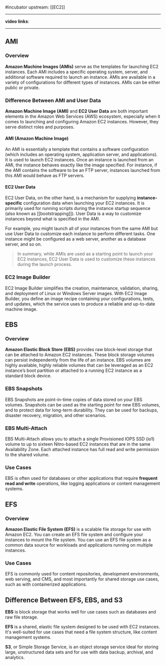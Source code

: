 #incubator 
upstream: [[EC2]]

---

**video links**: 

---


## AMI
### Overview 
**Amazon Machine Images (AMIs)** serve as the templates for launching EC2 instances. Each AMI includes a specific operating system, server, and additional software required to launch an instance. AMIs are available in a variety of configurations for different types of instances. AMIs can be either public or private.

### Difference Between AMI and User Data

**Amazon Machine Image (AMI)** and **EC2 User Data** are both important elements in the Amazon Web Services (AWS) ecosystem, especially when it comes to launching and configuring Amazon EC2 instances. However, they serve distinct roles and purposes.

#### AMI (Amazon Machine Image)

An AMI is essentially a template that contains a software configuration (which includes an operating system, application server, and applications). It is used to launch EC2 instances. Once an instance is launched from an AMI, the instance behaves exactly like the image specified. For instance, if the AMI contains the software to be an FTP server, instances launched from this AMI would behave as FTP servers.

#### EC2 User Data

EC2 User Data, on the other hand, is a mechanism for supplying **instance-specific** configuration data when launching your EC2 instances. It is primarily used for running scripts during the instance startup sequence (also known as [[bootstrapping]]). User Data is a way to customize instances beyond what is specified in the AMI.

For example, you might launch all of your instances from the same AMI but use User Data to customize each instance to perform different tasks. One instance might be configured as a web server, another as a database server, and so on.

>In summary, while AMIs are used as a starting point to launch your EC2 instances, EC2 User Data is used to customize these instances during the launch process.

### EC2 Image Builder 
EC2 Image Builder simplifies the creation, maintenance, validation, sharing, and deployment of Linux or Windows Server images. With EC2 Image Builder, you define an image recipe containing your configurations, tests, and updates, which the service uses to produce a reliable and up-to-date machine image.

## EBS
### Overview
**Amazon Elastic Block Store (EBS)** provides raw block-level storage that can be attached to Amazon EC2 instances. These block storage volumes can persist independently from the life of an instance. EBS volumes are highly available, highly reliable volumes that can be leveraged as an EC2 instance’s boot partition or attached to a running EC2 instance as a standard block device. 

### EBS Snapshots  
EBS Snapshots are point-in-time copies of data stored on your EBS volumes. Snapshots can be used as the starting point for new EBS volumes, and to protect data for long-term durability. They can be used for backups, disaster recovery, migration, and other scenarios. 

### EBS Multi-Attach
EBS Multi-Attach allows you to attach a single Provisioned IOPS SSD (io1) volume to up to sixteen Nitro-based EC2 instances that are in the same Availability Zone. Each attached instance has full read and write permission to the shared volume.

### Use Cases 
EBS is often used for databases or other applications that require **frequent read and write** operations, like logging applications or content management systems. 

## EFS
### Overview
**Amazon Elastic File System (EFS)** is a scalable file storage for use with Amazon EC2. You can create an EFS file system and configure your instances to mount the file system. You can use an EFS file system as a common data source for workloads and applications running on multiple instances.

### Use Cases 
EFS is commonly used for content repositories, development environments, web serving, and CMS, and most importantly for shared storage use cases, such as with containerized applications.

## Difference Between EFS, EBS, and S3
**EBS** is block storage that works well for use cases such as databases and raw file storage. 

**EFS** is a shared, elastic file system designed to be used with EC2 instances. It's well-suited for use cases that need a file system structure, like content management systems. 

**S3**, or Simple Storage Service, is an object storage service ideal for storing large, unstructured data sets and for use with data backup, archival, and analytics.
